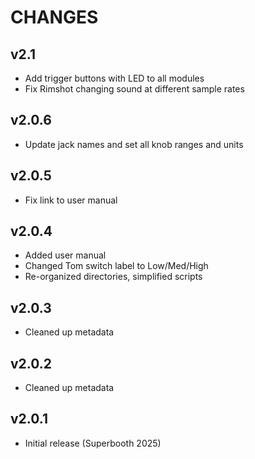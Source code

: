 # CHANGES

## v2.1
- Add trigger buttons with LED to all modules
- Fix Rimshot changing sound at different sample rates

## v2.0.6
- Update jack names and set all knob ranges and units

## v2.0.5
- Fix link to user manual

## v2.0.4

- Added user manual
- Changed Tom switch label to Low/Med/High
- Re-organized directories, simplified scripts

## v2.0.3

- Cleaned up metadata

## v2.0.2

- Cleaned up metadata
 
## v2.0.1

- Initial release (Superbooth 2025)
